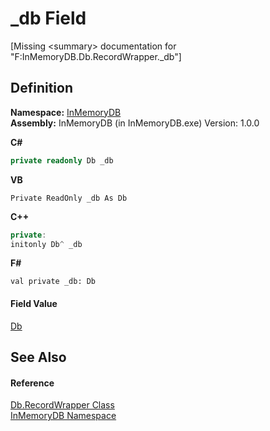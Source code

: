 # _db Field


\[Missing &lt;summary&gt; documentation for "F:InMemoryDB.Db.RecordWrapper._db"\]



## Definition
**Namespace:** <a href="044e8d7f-0f94-a8b4-bd65-529f6359fdf7">InMemoryDB</a>  
**Assembly:** InMemoryDB (in InMemoryDB.exe) Version: 1.0.0

**C#**
``` C#
private readonly Db _db
```
**VB**
``` VB
Private ReadOnly _db As Db
```
**C++**
``` C++
private:
initonly Db^ _db
```
**F#**
``` F#
val private _db: Db
```



#### Field Value
<a href="072256a6-4e86-2a0a-723b-934e64bcdb43">Db</a>

## See Also


#### Reference
<a href="15d1f56f-3dc8-30e2-1769-44c8b9a97dea">Db.RecordWrapper Class</a>  
<a href="044e8d7f-0f94-a8b4-bd65-529f6359fdf7">InMemoryDB Namespace</a>  
